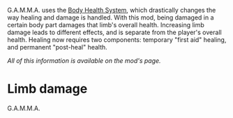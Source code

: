 G.A.M.M.A. uses the [Body Health System](https://www.moddb.com/mods/stalker-anomaly/addons/100-groks-body-health-system-redux-for-151), which drastically changes the way healing and damage is handled. With this mod, being damaged in a certain body part damages that limb's overall health. Increasing limb damage leads to different effects, and is separate from the player's overall health. Healing now requires two components: temporary "first aid" healing, and permanent "post-heal" health.

*All of this information is available on the mod's page.*

# Limb damage

G.A.M.M.A. 